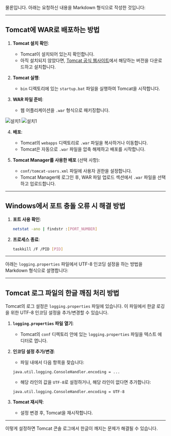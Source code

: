 물론입니다. 아래는 요청하신 내용을 Markdown 형식으로 작성한 것입니다:

---

## Tomcat에 WAR로 배포하는 방법

1. **Tomcat 설치 확인**:
    - Tomcat이 설치되어 있는지 확인합니다.
    - 아직 설치되지 않았다면, [Tomcat 공식 웹사이트](http://tomcat.apache.org/)에서 해당하는 버전을 다운로드하고 설치합니다.

2. **Tomcat 실행**:
    - `bin` 디렉토리에 있는 `startup.bat` 파일을 실행하여 Tomcat을 시작합니다.

3. **WAR 파일 준비**:
    - 웹 어플리케이션을 `.war` 형식으로 패키징합니다.
  
  ![설치1](https://github.com/leeapgil/study-summary/blob/master/img/1.png)
  ![설치1](https://github.com/leeapgil/study-summary/blob/master/img/2.png)

4. **배포**:
    - Tomcat의 `webapps` 디렉토리로 `.war` 파일을 복사하거나 이동합니다.
    - Tomcat은 자동으로 `.war` 파일을 압축 해제하고 배포를 시작합니다.

5. **Tomcat Manager를 사용한 배포** (선택 사항):
    - `conf/tomcat-users.xml` 파일에 사용자 권한을 설정합니다.
    - Tomcat Manager에 로그인 후, WAR 파일 업로드 섹션에서 `.war` 파일을 선택하고 업로드합니다.

---

## Windows에서 포트 충돌 오류 시 해결 방법

1. **포트 사용 확인**:
    ```bash
    netstat -ano | findstr :[PORT_NUMBER]
    ```

2. **프로세스 종료**:
    ```bash
    taskkill /F /PID [PID]
    ```

---

아래는 `logging.properties` 파일에서 UTF-8 인코딩 설정을 하는 방법을 Markdown 형식으로 설명합니다:

---

## Tomcat 로그 파일의 한글 깨짐 처리 방법

Tomcat의 로그 설정은 `logging.properties` 파일에 있습니다. 이 파일에서 한글 로깅을 위한 UTF-8 인코딩 설정을 추가/변경할 수 있습니다.

1. **`logging.properties` 파일 열기**:
    - Tomcat의 `conf` 디렉토리 안에 있는 `logging.properties` 파일을 텍스트 에디터로 엽니다.

2. **인코딩 설정 추가/변경**:
    - 파일 내에서 다음 항목을 찾습니다:
    ```properties
    java.util.logging.ConsoleHandler.encoding = ...
    ```

    - 해당 라인의 값을 `UTF-8`로 설정하거나, 해당 라인이 없다면 추가합니다:
    ```properties
    java.util.logging.ConsoleHandler.encoding = UTF-8
    ```

3. **Tomcat 재시작**:
    - 설정 변경 후, Tomcat을 재시작합니다.

---

이렇게 설정하면 Tomcat 콘솔 로그에서 한글이 깨지는 문제가 해결될 수 있습니다.
